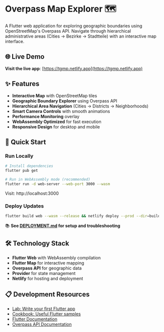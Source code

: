 # Overpass Map Explorer 🗺️

A Flutter web application for exploring geographic boundaries using OpenStreetMap's Overpass API. Navigate through hierarchical administrative areas (Cities → Bezirke → Stadtteile) with an interactive map interface.

## 🌐 Live Demo

**Visit the live app**: [https://tgmp.netlify.app](https://tgmp.netlify.app)

## ✨ Features

- **Interactive Map** with OpenStreetMap tiles
- **Geographic Boundary Explorer** using Overpass API
- **Hierarchical Area Navigation** (Cities → Districts → Neighborhoods)
- **Smart Camera Controls** with smooth animations
- **Performance Monitoring** overlay
- **WebAssembly Optimized** for fast execution
- **Responsive Design** for desktop and mobile

## 🚀 Quick Start

### Run Locally
```bash
# Install dependencies
flutter pub get

# Run in WebAssembly mode (recommended)
flutter run -d web-server --web-port 3000 --wasm
```

Visit: http://localhost:3000

### Deploy Updates
```bash
flutter build web --wasm --release && netlify deploy --prod --dir=build/web
```

📚 **See [DEPLOYMENT.md](DEPLOYMENT.md) for setup and troubleshooting**

## 🛠️ Technology Stack

- **Flutter Web** with WebAssembly compilation
- **Flutter Map** for interactive mapping
- **Overpass API** for geographic data
- **Provider** for state management
- **Netlify** for hosting and deployment

## 📋 Development Resources

- [Lab: Write your first Flutter app](https://docs.flutter.dev/get-started/codelab)
- [Cookbook: Useful Flutter samples](https://docs.flutter.dev/cookbook)
- [Flutter Documentation](https://docs.flutter.dev/)
- [Overpass API Documentation](https://wiki.openstreetmap.org/wiki/Overpass_API)
